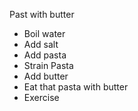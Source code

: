 Past with butter
* Boil water
* Add salt
* Add pasta
* Strain Pasta
* Add butter
* Eat that pasta with butter
* Exercise
